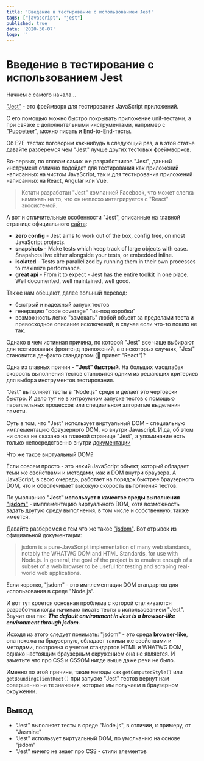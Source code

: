 ```yaml
---
title: 'Введение в тестирование с использованием Jest'
tags: ["javascript", "jest"]
published: true
date: '2020-30-07'
logo: ''
---  
```


# Введение в тестирование с использованием Jest

Начнем с самого начала...

["Jest"](https://jestjs.io) - это фреймворк для тестирования JavaScript приложений.

С его помощью можно быстро покрывать приложение unit-тестами, а при связке с дополнительными
инструментами, например с ["Puppeteer"](https://pptr.dev/), можно писать и End-to-End-тесты.

Об E2E-тестах поговорим как-нибудь в следующий раз, а в этой статье давайте разберемся чем "Jest"
лучше других тестовых фреймворков.

Во-первых, по словам самих же разработчиков "Jest", 
данный инструмент отлично подойдет для тестирования как приложений написанных на чистом JavaScript,
так и для тестирования приложений написанных на React, Angular или Vue.

> Кстати разработан "Jest" компанией Facebook, что может слегка намекать на то, что он неплохо интегрируется с "React"
> экосистемой.

А вот и отличительные особенности "Jest", описанные на главной странице официального [сайта](https://jestjs.io): 

* **zero config** - Jest aims to work out of the box, config free, on most JavaScript projects.
* **snapshots** - Make tests which keep track of large objects with ease. Snapshots live either alongside your tests, or embedded inline. 
* **isolated** - Tests are parallelized by running them in their own processes to maximize performance.
* **great api** - From it to expect - Jest has the entire toolkit in one place. Well documented, well maintained, well good.

Также нам обещают, далее вольный перевод: 

* быстрый и надежный запуск тестов
* генерацию "code coverage" "из-под коробки"
* возможность легко "замокать" любой объект за пределами теста и превосходное описание исключений, в случае если что-то пошло не так.

Однако в чем истинная причина, по которой "Jest" все чаще выбирают для тестирования фронтенд приложений,
а в некоторых случаях, "Jest" становится де-факто стандартом (👋 привет "React")?

Одна из главных причин - **"Jest" быстрый**.
На больших масштабах скорость выполнения тестов становится одним из решающих критериев для выбора инструментов тестирования.  

"Jest" выполняет тесты в "Node.js" среде и делает это чертовски быстро.
И дело тут не в хитроумном запуске тестов c помощью параллельных процессов или специальном алгоритме выделения памяти.

Суть в том, что "Jest" использует виртуальный DOM - специальную имплементацию браузерного DOM, но внутри Javascript.
И да, об этом ни слова не сказано на главной странице "Jest", 
а упоминание есть только непосредственно внутри [документации](https://jestjs.io/docs/en/configuration#testenvironment-string)

Что же такое виртуальный DOM?

Если совсем просто - это некий JavaScript объект, который обладает теми же свойствами и методами, как и 
DOM внутри браузера. А JavaScript, в свою очередь, работает на порядок быстрее браузерного DOM, что и обеспечивает
высокую скорость выполнения тестов.

По умолчанию **"Jest" использует в качестве среды выполнения ["jsdom"](https://github.com/jsdom/jsdom)** - имплементацию виртуального DOM, хотя 
возможность задать другую среду выполнения, в том числе и собственную, также имеется.

Давайте разберемся с тем что же такое ["jsdom"](https://github.com/jsdom/jsdom).
Вот отрывок из официальной документации:

> jsdom is a pure-JavaScript implementation of many web standards, notably the WHATWG DOM and HTML Standards, 
> for use with Node.js. In general, the goal of the project is to emulate enough of a subset 
> of a web browser to be useful for testing and scraping real-world web applications.

Если коротко, "jsdom" - это имплементация DOM стандартов для использования в среде "Node.js".

И вот тут кроется основная проблема с которой сталкиваются разработчки когда начинаю писать тесты с использованием "Jest".
Звучит она так: ***The default environment in Jest is a browser-like environment through jsdom.***

Исходя из этого следует понимать: "jsdom" - это среда **browser-like**, она похожа на браузерную, обладает такими же свойствами и методами, 
построена с учетом стандартов HTML и WHATWG DOM, однако настоящим браузерным окружением она не является.
И заметьте что про CSS и CSSOM нигде выше даже речи не было.

Именно по этой причине, такие методы как `getComputedStyle()` или `getBoundingClientRect()` при запуске "Jest" тестов 
вернут нам совершенно ни те значения, которые мы получаем в браузерном окружении. 

## Вывод

* "Jest" выполняет тесты в среде "Node.js", в отличии, к примеру, от "Jasmine"
* "Jest" использует виртуальный DOM, по умолчанию на основе "jsdom"
* "Jest" ничего не знает про CSS - стили элементов 
 



